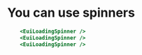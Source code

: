 # You can use spinners

```hbs template
	<EuiLoadingSpinner />
	<EuiLoadingSpinner />
	<EuiLoadingSpinner />
```